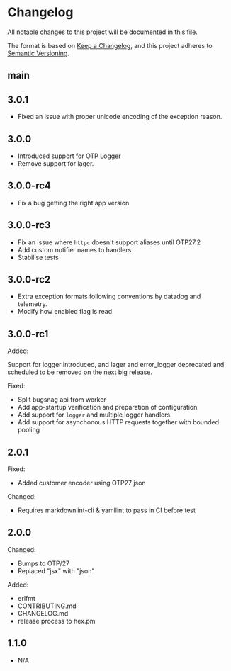 # Changelog

All notable changes to this project will be documented in this file.

The format is based on [Keep a Changelog](https://keepachangelog.com/en/1.1.0/),
and this project adheres to [Semantic Versioning](https://semver.org/spec/v2.0.0.html).

## main

## 3.0.1

- Fixed an issue with proper unicode encoding of the exception reason.

## 3.0.0

- Introduced support for OTP Logger
- Remove support for lager.

## 3.0.0-rc4

- Fix a bug getting the right app version

## 3.0.0-rc3

- Fix an issue where `httpc` doesn't support aliases until OTP27.2
- Add custom notifier names to handlers
- Stabilise tests

## 3.0.0-rc2

- Extra exception formats following conventions by datadog and telemetry.
- Modify how enabled flag is read

## 3.0.0-rc1

Added:

Support for logger introduced, and lager and error_logger deprecated and scheduled to be removed on the next big release.

Fixed:

- Split bugsnag api from worker
- Add app-startup verification and preparation of configuration
- Add support for `logger` and multiple logger handlers.
- Add support for asynchonous HTTP requests together with bounded pooling

## 2.0.1

Fixed:

- Added customer encoder using OTP27 json

Changed:

- Requires markdownlint-cli & yamllint to pass in CI before test

## 2.0.0

Changed:

- Bumps to OTP/27
- Replaced "jsx" with "json"

Added:

- erlfmt
- CONTRIBUTING.md
- CHANGELOG.md
- release process to hex.pm

## 1.1.0

- N/A
